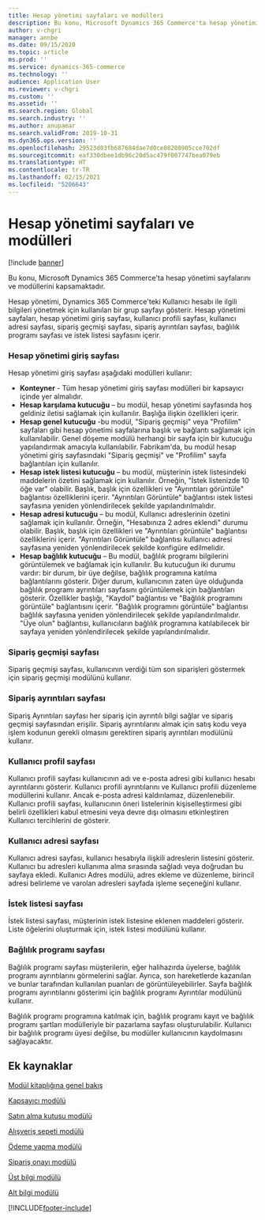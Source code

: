 ```yaml
---
title: Hesap yönetimi sayfaları ve modülleri
description: Bu konu, Microsoft Dynamics 365 Commerce'ta hesap yönetimi sayfalarını ve modüllerini kapsamaktadır.
author: v-chgri
manager: annbe
ms.date: 09/15/2020
ms.topic: article
ms.prod: ''
ms.service: dynamics-365-commerce
ms.technology: ''
audience: Application User
ms.reviewer: v-chgri
ms.custom: ''
ms.assetid: ''
ms.search.region: Global
ms.search.industry: ''
ms.author: anupamar
ms.search.validFrom: 2019-10-31
ms.dyn365.ops.version: ''
ms.openlocfilehash: 29523d03fb687684dae7d0ce08208905cce702df
ms.sourcegitcommit: eaf330dbee1db96c20d5ac479f007747bea079eb
ms.translationtype: HT
ms.contentlocale: tr-TR
ms.lasthandoff: 02/15/2021
ms.locfileid: "5206643"
---
```

# <a name="account-management-pages-and-modules"></a>Hesap yönetimi sayfaları ve modülleri

[!include [banner](includes/banner.md)]

Bu konu, Microsoft Dynamics 365 Commerce'ta hesap yönetimi sayfalarını ve modüllerini kapsamaktadır.

Hesap yönetimi, Dynamics 365 Commerce'teki Kullanıcı hesabı ile ilgili bilgileri yönetmek için kullanılan bir grup sayfayı gösterir. Hesap yönetimi sayfaları, hesap yönetimi giriş sayfası, kullanıcı profili sayfası, kullanıcı adresi sayfası, sipariş geçmişi sayfası, sipariş ayrıntıları sayfası, bağlılık programı sayfası ve istek listesi sayfasını içerir.

### <a name="account-management-landing-page"></a>Hesap yönetimi giriş sayfası

Hesap yönetimi giriş sayfası aşağıdaki modülleri kullanır:

- **Konteyner** - Tüm hesap yönetimi giriş sayfası modülleri bir kapsayıcı içinde yer almalıdır. 
- **Hesap karşılama kutucuğu** – bu modül, hesap yönetimi sayfasında hoş geldiniz iletisi sağlamak için kullanılır. Başlığa ilişkin özellikleri içerir.
- **Hesap genel kutucuğu** -bu modül, "Sipariş geçmişi" veya "Profilim" sayfaları gibi hesap yönetimi sayfalarına başlık ve bağlantı sağlamak için kullanılabilir. Genel döşeme modülü herhangi bir sayfa için bir kutucuğu yapılandırmak amacıyla kullanılabilir. Fabrikam'da, bu modül hesap yönetimi giriş sayfasındaki "Sipariş geçmişi" ve "Profilim" sayfa bağlantıları için kullanılır.
- **Hesap istek listesi kutucuğu** – bu modül, müşterinin istek listesindeki maddelerin özetini sağlamak için kullanılır. Örneğin, "İstek listenizde 10 öğe var" olabilir. Başlık, başlık için özellikleri ve "Ayrıntıları görüntüle" bağlantısı özelliklerini içerir. "Ayrıntıları Görüntüle" bağlantısı istek listesi sayfasına yeniden yönlendirilecek şekilde yapılandırılmalıdır. 
- **Hesap adresi kutucuğu** – bu modül, Kullanıcı adreslerinin özetini sağlamak için kullanılır. Örneğin, "Hesabınıza 2 adres eklendi" durumu olabilir. Başlık, başlık için özellikleri ve "Ayrıntıları görüntüle" bağlantısı özelliklerini içerir. "Ayrıntıları Görüntüle" bağlantısı kullanıcı adresi sayfasına yeniden yönlendirilecek şekilde konfigüre edilmelidir.
- **Hesap bağlılık kutucuğu** – Bu modül, bağlılık programı bilgilerini görüntülemek ve bağlamak için kullanılır. Bu kutucuğun iki durumu vardır: bir durum, bir üye değilse, bağlılık programına katılma bağlantılarını gösterir. Diğer durum, kullanıcının zaten üye olduğunda bağlılık programı ayrıntıları sayfasını görüntülemek için bağlantıları gösterir. Özellikler başlığı, "Kaydol" bağlantısı ve "Bağlılık programını görüntüle" bağlantısını içerir. "Bağlılık programını görüntüle" bağlantısı bağlılık sayfasına yeniden yönlendirilecek şekilde yapılandırılmalıdır. "Üye olun" bağlantısı, kullanıcıların bağlılık programına katılabilecek bir sayfaya yeniden yönlendirilecek şekilde yapılandırılmalıdır. 

### <a name="order-history-page"></a>Sipariş geçmişi sayfası

Sipariş geçmişi sayfası, kullanıcının verdiği tüm son siparişleri göstermek için sipariş geçmişi modülünü kullanır.

### <a name="order-details-page"></a>Sipariş ayrıntıları sayfası

Sipariş Ayrıntıları sayfası her sipariş için ayrıntılı bilgi sağlar ve sipariş geçmişi sayfasından erişilir. Sipariş ayrıntılarını almak için satış kodu veya işlem kodunun gerekli olmasını gerektiren sipariş ayrıntıları modülünü kullanır.

### <a name="user-profile-page"></a>Kullanıcı profil sayfası

Kullanıcı profili sayfası kullanıcının adı ve e-posta adresi gibi kullanıcı hesabı ayrıntılarını gösterir. Kullanıcı profili ayrıntılarını ve Kullanıcı profili düzenleme modüllerini kullanır. Ancak e-posta adresi kaldırılamaz, düzenlenebilir. Kullanıcı profili sayfası, kullanıcının öneri listelerinin kişiselleştirmesi gibi belirli özellikleri kabul etmesini veya devre dışı olmasını etkinleştiren Kullanıcı tercihlerini de gösterir. 

### <a name="user-address-page"></a>Kullanıcı adresi sayfası

Kullanıcı adresi sayfası, kullanıcı hesabıyla ilişkili adreslerin listesini gösterir. Kullanıcı bu adresleri kullanıma alma sırasında sağladı veya doğrudan bu sayfaya ekledi. Kullanıcı Adres modülü, adres ekleme ve düzenleme, birincil adresi belirleme ve varolan adresleri sayfada işleme seçeneğini kullanır.

### <a name="wish-list-page"></a>İstek listesi sayfası

İstek listesi sayfası, müşterinin istek listesine eklenen maddeleri gösterir. Liste öğelerini oluşturmak için, istek listesi modülünü kullanır.

### <a name="loyalty-page"></a>Bağlılık programı sayfası

Bağlılık programı sayfası müşterilerin, eğer halihazırda üyelerse, bağlılık programı ayrıntılarını görmelerini sağlar. Ayrıca, son hareketlerde kazanılan ve bunlar tarafından kullanılan puanları de görüntüleyebilirler. Sayfa bağlılık programı ayrıntılarını gösterimi için bağlılık programı Ayrıntılar modülünü kullanır. 

Bağlılık programı programına katılmak için, bağlılık programı kayıt ve bağlılık programı şartları modülleriyle bir pazarlama sayfası oluşturulabilir. Kullanıcı bir bağlılık programı üyesi değilse, bu modüller kullanıcının kaydolmasını sağlayacaktır.

## <a name="additional-resources"></a>Ek kaynaklar

[Modül kitaplığına genel bakış](starter-kit-overview.md)

[Kapsayıcı modülü](add-container-module.md)

[Satın alma kutusu modülü](add-buy-box.md)

[Alışveriş sepeti modülü](add-cart-module.md)

[Ödeme yapma modülü](add-checkout-module.md)

[Sipariş onayı modülü](order-confirmation-module.md)

[Üst bilgi modülü](author-header-module.md)

[Alt bilgi modülü](author-footer-module.md)


[!INCLUDE[footer-include](../includes/footer-banner.md)]